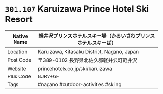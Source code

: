 # `301.107` Karuizawa Prince Hotel Ski Resort

| Native Name | 軽井沢プリンスホテルスキー場（かるいざわプリンスホテルスキーば） |
|-------------|------------------------------------------------------------------|
| Location    | Karuizawa, Kitasaku District, Nagano, Japan                      |
| Post Code   | 〒389-0102 長野県北佐久郡軽井沢町軽井沢                          |
| Website     | princehotels.co.jp/ski/karuizawa                                 |
| Plus Code   | 8JRV+6F                                                          |
| Tags        | #nagano #outdoor-activities #skiing                              |
